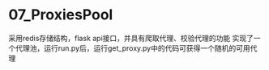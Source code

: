 # 07_ProxiesPool
采用redis存储结构，flask api接口，并具有爬取代理、校验代理的功能
实现了一个代理池，运行run.py后，运行get_proxy.py中的代码可获得一个随机的可用代理
